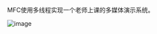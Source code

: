 MFC使用多线程实现一个老师上课的多媒体演示系统。

![image](https://github.com/jlygit/some_personal_project/tree/master/ui_show/tuxing.png)
